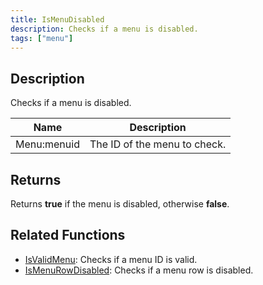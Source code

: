 ```yaml
---
title: IsMenuDisabled
description: Checks if a menu is disabled.
tags: ["menu"]
---
```


<VersionWarn version='omp v1.1.0.2612' />

## Description

Checks if a menu is disabled.

| Name        | Description                  |
| ----------- | ---------------------------- |
| Menu:menuid | The ID of the menu to check. |

## Returns

Returns **true** if the menu is disabled, otherwise **false**.

## Related Functions

- [IsValidMenu](IsValidMenu): Checks if a menu ID is valid.
- [IsMenuRowDisabled](IsMenuRowDisabled): Checks if a menu row is disabled.
